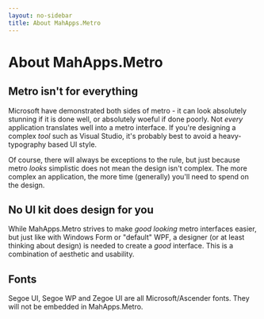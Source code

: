 ```yaml
---
layout: no-sidebar
title: About MahApps.Metro
---
```


# About MahApps.Metro

## Metro isn't for everything

Microsoft have demonstrated both sides of metro - it can look absolutely stunning if it is done well, or absolutely woeful if done poorly. Not *every* application translates well into a metro interface. If you're designing a complex *tool* such as Visual Studio, it's probably best to avoid a heavy-typography based UI style.

Of course, there will always be exceptions to the rule, but just because metro *looks* simplistic does not mean the design isn't complex. The more complex an application, the more time (generally) you'll need to spend on the design. 

## No UI kit does design for you

While MahApps.Metro strives to make *good looking* metro interfaces easier, but just like with Windows Form or "default" WPF, a designer (or at least thinking about design) is needed to create a *good* interface. This is a combination of aesthetic and usability.

## Fonts

Segoe UI, Segoe WP and Zegoe UI are all Microsoft/Ascender fonts. They will not be embedded in MahApps.Metro.